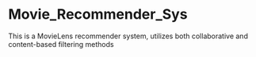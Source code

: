 # Movie_Recommender_Sys
This is a MovieLens recommender system, utilizes both collaborative and content-based filtering methods
